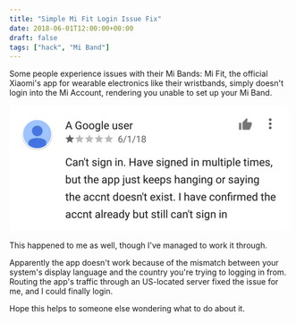 ```yaml
---
title: "Simple Mi Fit Login Issue Fix"
date: 2018-06-01T12:00:00+00:00
draft: false
tags: ["hack", "Mi Band"]
---
```


Some people experience issues with their Mi Bands: Mi Fit, the official Xiaomi's
app for wearable electronics like their wristbands, simply doesn't login into
the Mi Account, rendering you unable to set up your Mi Band.

<!--more-->

![](/img/mi-fit-play-store-comment.png)

This happened to me as well, though I've managed to work it through.

Apparently the app doesn't work because of the mismatch between your system's
display language and the country you're trying to logging in from. Routing the
app's traffic through an US-located server fixed the issue for me, and I could
finally login.

Hope this helps to someone else wondering what to do about it.
